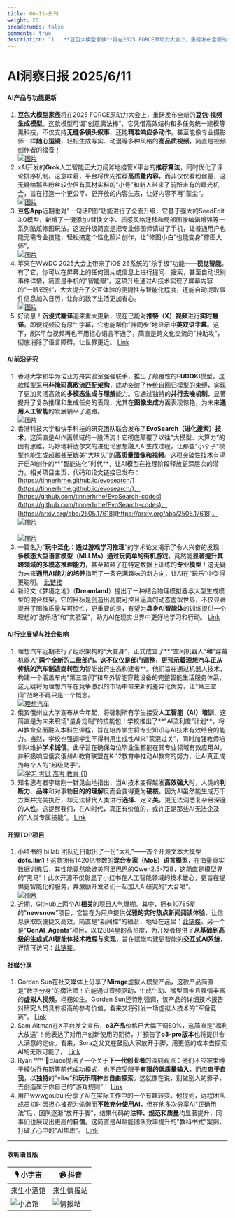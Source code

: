 ```yaml
---
title: 06-11-日刊
weight: 20
breadcrumbs: false
comments: true
description: "1.  **豆包大模型家族**将在2025 FORCE原动力大会上，重磅发布全新的**豆包·视频生成模型**。这款模型可谓\"创意魔法棒”，它凭借高效结构和多任务统一建模等黑科技，不仅支持**无缝多镜头叙事**，还能**精准响应多动作**，甚至能像专业摄影师一样**随心运镜**，轻松生成写实、动漫等多"
---
```


# AI洞察日报 2025/6/11

#### **AI产品与功能更新**
1.  **豆包大模型家族**将在2025 FORCE原动力大会上，重磅发布全新的**豆包·视频生成模型**。这款模型可谓"创意魔法棒”，它凭借高效结构和多任务统一建模等黑科技，不仅支持**无缝多镜头叙事**，还能**精准响应多动作**，甚至能像专业摄影师一样**随心运镜**，轻松生成写实、动漫等多种风格的**高品质视频**，简直是视频创作者的福音！
    <br/> [![图片](https://upload.chinaz.com/2025/0610/6388517021358447365987976.png)](https://upload.chinaz.com/2025/0610/6388517021358447365987976.png) <br/>
2.  xAI开发的**Grok**人工智能正大刀阔斧地接管X平台的**推荐算法**，同时优化了评论排序机制。这意味着，平台将优先推荐**高质量内容**，而非仅仅看粉丝量，这无疑给那些粉丝较少但有真材实料的"小号”和新人带来了前所未有的曝光机会，旨在打造一个更公平、更开放的内容生态，让好内容不再"蒙尘”。
    <br/> [![图片](https://upload.chinaz.com/2025/0610/6388514989498792027745193.png)](https://upload.chinaz.com/2025/0610/6388514989498792027745193.png) <br/>
3.  **豆包App**近期也对"一句话P图”功能进行了全面升级，它基于强大的SeedEdit 3.0模型，新增了一键添加/替换文字、质感风格迁移和局部图像编辑增强等一系列酷炫修图玩法。这波升级简直是把专业修图师请进了手机，让普通用户也能无需专业技能，轻松搞定个性化照片创作，让"修图小白”也能变身"修图大师”。
    <br/> [![图片](https://upload.chinaz.com/2025/0610/6388514703219058043604298.png)](https://upload.chinaz.com/2025/0610/6388514703219058043604298.png) <br/>
4.  苹果在WWDC 2025大会上带来了iOS 26系统的"杀手级”功能——**视觉智能**。有了它，你可以在屏幕上的任何图片或信息上进行提问、搜索，甚至自动识别事件详情，简直是手机的"智能眼”。这项升级通过AI技术实现了屏幕内容的"一眼识别”，大大提升了交互体验的便捷性与智能化程度，还能自动提取事件信息加入日历，让你的数字生活更加省心。
    <br/> [![图片](https://upload.chinaz.com/2025/0610/6388514197880401555868249.png)](https://upload.chinaz.com/2025/0610/6388514197880401555868249.png) <br/>
5.  好消息！**沉浸式翻译**迎来重大更新，现在已能对**推特（X）视频**进行**实时翻译**。即便视频没有原生字幕，它也能帮你"神同步”地显示**中英双语字幕**。这下，刷X平台视频再也不用担心语言不通了，简直是跨文化交流的"神助攻”，彻底消除了语言障碍，让世界更近。
    [Link](https://x.com/imxiaohu/status/1932299897388277804)

#### **AI前沿研究**
1.  香港大学和华为诺亚方舟实验室强强联手，推出了颠覆性的**FUDOKI**模型。这款模型采用**非掩码离散流匹配架构**，成功突破了传统自回归模型的束缚，实现了更加灵活高效的**多模态生成与理解**能力。它通过独特的**并行去噪机制**，显著提升了复杂推理和生成任务的表现，尤其在**图像生成**方面表现惊艳，为未来**通用人工智能**的发展铺平了道路。
    <br/> [![图片](https://pic.chinaz.com/picmap/202405161743136484_4.jpg)](https://pic.chinaz.com/picmap/202405161743136484_4.jpg) <br/>
2.  香港科技大学和快手科技的研究团队联合发布了**EvoSearch（进化搜索）技术**，这简直是AI作画领域的一股清流！它彻底颠覆了以往"大模型、大算力”的固有思维，巧妙地将达尔文的进化论思想融入AI生成过程，让那些"小个子”模型也能生成超越甚至媲美"大块头”的**高质量图像和视频**。这项突破性技术有望开启AI创作的**"智能进化”时代**，让AI模型在推理阶段释放更深层次的潜力。相关项目主页、代码和论文链接已发布：[https://tinnerhrhe.github.io/evosearch/](https://tinnerhrhe.github.io/evosearch/)、[https://github.com/tinnerhrhe/EvoSearch-codes](https://github.com/tinnerhrhe/EvoSearch-codes)、[https://arxiv.org/abs/2505.17618](https://arxiv.org/abs/2505.17618)。
    <br/> [![图片](https://upload.chinaz.com/2025/0610/6388516498517715873339996.png)](https://upload.chinaz.com/2025/0610/6388516498517715873339996.png) <br/>
    <br/> [![图片](https://upload.chinaz.com/2025/0610/6388516503306155376085044.png)](https://upload.chinaz.com/2025/0610/6388516503306155376085044.png) <br/>
3.  一篇名为"**玩中泛化：通过游戏学习推理**”的学术论文揭示了令人兴奋的发现：**多模态大型语言模型（MLLMs）**通过玩简单的**街机游戏**，竟然能**显著提升其跨领域的多模态推理能力**，甚至超越了在特定数据上训练的**专业模型**！这无疑为未来**通用AI能力的培养**指明了一条充满趣味的新方向，让AI在"玩乐”中变得更聪明。
    [此链接](https://arxiv.org/abs/2506.08011)
4.  新论文《梦境之地》（**Dreamland**）提出了一种结合物理模拟器与大型生成模型的混合框架。它的目标是创造出高度可控且逼真的动态虚拟世界，不仅显著提升了图像质量与可控性，更重要的是，有望为**具身AI智能体**的训练提供一个理想的"游乐场”和"实验室”，助力AI在现实世界中更好地学习和行动。
    [Link](https://arxiv.org/abs/2506.08006)

#### **AI行业展望与社会影响**
1.  理想汽车近期进行了组织架构的"大变身”，正式成立了**"空间机器人”**和**"穿戴机器人”**两个全新的二级部门。这不仅仅是部门调整，更预示着理想汽车正从传统的汽车制造商转型为**智能出行生态构建者**。他们旨在通过机器人技术，构建一个涵盖车内"第三空间”和车外智能穿戴设备的完整智能生活服务体系，这无疑将为理想汽车在竞争激烈的市场中带来新的差异化优势，让"第三空间”战略不再只是一个概念。
    <br/> [![理想汽车](https://pic.chinaz.com/picmap/202105061137083176_6.jpg)](https://pic.chinaz.com/picmap/202105061137083176_6.jpg) <br/>
2.  俄亥俄州立大学宣布从今年起，将强制所有学生接受**人工智能（AI）培训**，这简直是为未来职场"量身定制”的技能包！学校推出了**"AI流利度”计划**，将AI教育全面融入本科生课程，旨在培养学生将专业知识与AI技术有效结合的能力。当然，学校也强调学生不得利用生成性AI来"蒙混过关”，同时加强教师培训以维护**学术诚信**。此举旨在确保每位毕业生都能在其专业领域有效应用AI，并积极响应俄亥俄州AI教育联盟在K-12教育中推动AI教育的努力，让AI真正成为每个人的"超级助手”。
    <br/> [![学习 考试 高考 教育 (1)](https://pic.chinaz.com/picmap/202306251749094253_12.jpg)](https://pic.chinaz.com/picmap/202306251749094253_12.jpg) <br/>
3.  知名思考者李继刚一针见血地指出，当AI技术变得越发**高效强大**时，人类的**判断力**、**品味**和对事物**目的的理解**反而会变得更为**硬核**。因为AI虽然能生成万千方案并完美执行，却无法替代人类进行**选择**、定义**美**，更无法洞悉复杂且深邃的**人性**。这提醒我们，在AI时代，真正有价值的，或许正是那些AI无法企及的"人类专属技能”。
    [Link](https://m.okjike.com/originalPosts/68480c352b31fa0880f554c5)

#### **开源TOP项目**
1.  小红书的 hi lab 团队近日献出了一份"大礼”——首个开源文本大模型**dots.llm1**！这款拥有1420亿参数的**混合专家（MoE）语言模型**，在海量真实数据训练后，其性能竟然能媲美阿里巴巴的Qwen2.5-72B，这简直是模型界的"黑马”！此次开源不仅彰显了小红书在人工智能领域的技术雄心，更旨在提供更智能化的服务，并激励开发者们一起加入AI研究的"大合唱”。
    <br/> [![图片](https://pic.chinaz.com/picmap/201811151633429180_32.jpg)](https://pic.chinaz.com/picmap/201811151633429180_32.jpg) <br/>
2.  近期，GitHub上两个**AI相关**的项目人气爆棚。其中，拥有10785星的"**newsnow**”项目，它旨在为用户提供**优雅的实时热点新闻阅读体验**，让信息获取既便捷又高效，简直是"新闻控”的福音，地址在这里：[此链接](https://github.com/ourongxing/newsnow)。另一个是"**GenAI_Agents**”项目，以12884星的高热度，为开发者提供了**从基础到高级的生成式AI智能体技术教程与实现**，旨在赋能构建更智能的**交互式AI系统**，详情可访问：[此链接](https://github.com/NirDiamant/GenAI_Agents)。

#### **社媒分享**
1.  Gorden Sun在社交媒体上分享了**Mirage**虚拟人模型产品，这款产品简直是"数字分身”的魔法师！它能通过音频驱动，生成生动、嘴型同步且表情丰富的**虚拟人视频**，栩栩如生。Gorden Sun还特别强调，该产品的详细技术报告对研究人员具有极高的参考价值，看来又将引发一场虚拟人技术的"军备竞赛”。
    [Link](https://x.com/Gorden_Sun/status/1932446920884334635)
2.  Sam Altman在X平台发文宣布，**o3产品**价格已大幅下调80%，这简直是"福利大放送”！他表达了对用户创新使用的期待，并预告了**o3-pro版本**也将提供令人满意的定价。看来，Sora之父又在鼓励大家放开手脚，用更低的成本去探索AI的无限可能了。
    [Link](https://x.com/sama/status/1932434606558462459)
3.  Ryan ᵐᶠᵉʳ 🦄d/acc抛出了一个关于**下一代创业者**的深刻观点：他们不应被束缚于模仿乔布斯等前代成功模式，也不应受限于**有限的低质量输入**，而应**忠于自我**，以**独特**的"vibe”和**玩乐精神**去**自由探索**。这就像在说，别做别人的影子，去创造属于你自己的"游戏规则”！
    [Link](https://x.com/RyanMfer/status/1932387601341984815)
4.  用户wwwgoubuli分享了AI在实际工作中的一个有趣转变。他提到，远程团队成员初时因担心被视为偷懒而**不敢充分使用AI**，但在他多次分享AI"正确用法”后，团队逐渐"放开手脚”，结果代码的**注释、规范和质量**均显著提升，同事们也展现出更高的**自信**。这简直是AI赋能团队效率提升的"教科书式”案例，打破了心中的"AI焦虑”。
    [Link](https://x.com/wwwgoubuli/status/1932358909865480333)

---

#### **收听语音版**

| 🎙️ **小宇宙** | 📹 **抖音** |
| --- | --- |
| [来生小酒馆](https://www.xiaoyuzhoufm.com/podcast/683c62b7c1ca9cf575a5030e)  |   [来生情报站](https://www.douyin.com/user/MS4wLjABAAAAwpwqPQlu38sO38VyWgw9ZjDEnN4bMR5j8x111UxpseHR9DpB6-CveI5KRXOWuFwG)| 
| ![小酒馆](https://s1.imagehub.cc/images/2025/06/24/f959f7984e9163fc50d3941d79a7f262.md.png) | ![情报站](https://s1.imagehub.cc/images/2025/06/24/7fc30805eeb831e1e2baa3a240683ca3.md.png) |